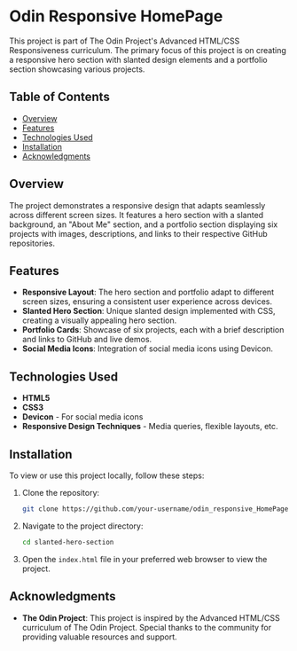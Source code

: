 # Odin Responsive HomePage

This project is part of The Odin Project's Advanced HTML/CSS Responsiveness curriculum. The primary focus of this project is on creating a responsive hero section with slanted design elements and a portfolio section showcasing various projects.

## Table of Contents

- [Overview](#overview)
- [Features](#features)
- [Technologies Used](#technologies-used)
- [Installation](#installation)
- [Acknowledgments](#acknowledgments)

## Overview

The project demonstrates a responsive design that adapts seamlessly across different screen sizes. It features a hero section with a slanted background, an "About Me" section, and a portfolio section displaying six projects with images, descriptions, and links to their respective GitHub repositories.

## Features

- **Responsive Layout**: The hero section and portfolio adapt to different screen sizes, ensuring a consistent user experience across devices.
- **Slanted Hero Section**: Unique slanted design implemented with CSS, creating a visually appealing hero section.
- **Portfolio Cards**: Showcase of six projects, each with a brief description and links to GitHub and live demos.
- **Social Media Icons**: Integration of social media icons using Devicon.

## Technologies Used

- **HTML5**
- **CSS3**
- **Devicon** - For social media icons
- **Responsive Design Techniques** - Media queries, flexible layouts, etc.

## Installation

To view or use this project locally, follow these steps:

1. Clone the repository:
   ```bash
   git clone https://github.com/your-username/odin_responsive_HomePage.git
   ```

2. Navigate to the project directory:
   ```bash
   cd slanted-hero-section
   ```

3. Open the `index.html` file in your preferred web browser to view the project.

## Acknowledgments

- **The Odin Project**: This project is inspired by the Advanced HTML/CSS curriculum of The Odin Project. Special thanks to the community for providing valuable resources and support.